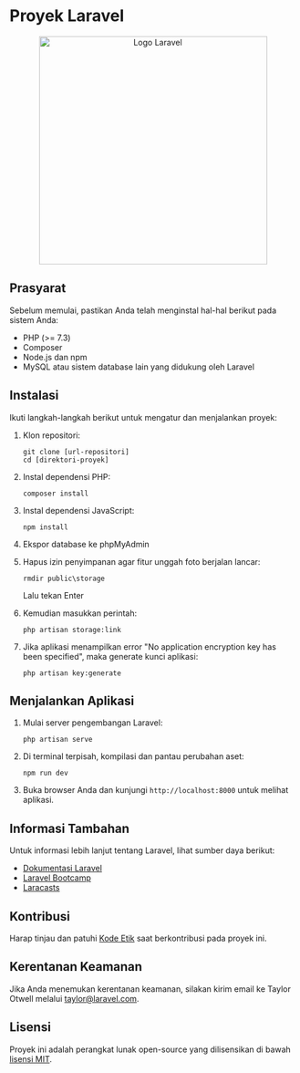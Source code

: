 # Proyek Laravel

<p align="center"><a href="https://laravel.com" target="_blank"><img src="https://raw.githubusercontent.com/laravel/art/master/logo-lockup/5%20SVG/2%20CMYK/1%20Full%20Color/laravel-logolockup-cmyk-red.svg" width="400" alt="Logo Laravel"></a></p>

## Prasyarat

Sebelum memulai, pastikan Anda telah menginstal hal-hal berikut pada sistem Anda:

- PHP (>= 7.3)
- Composer
- Node.js dan npm
- MySQL atau sistem database lain yang didukung oleh Laravel

## Instalasi

Ikuti langkah-langkah berikut untuk mengatur dan menjalankan proyek:

1. Klon repositori:
   ```
   git clone [url-repositori]
   cd [direktori-proyek]
   ```

2. Instal dependensi PHP:
   ```
   composer install
   ```

3. Instal dependensi JavaScript:
   ```
   npm install
   ```

4. Ekspor database ke phpMyAdmin

5. Hapus izin penyimpanan agar fitur unggah foto berjalan lancar:
   ```
   rmdir public\storage
   ```
   Lalu tekan Enter

6. Kemudian masukkan perintah:
   ```
   php artisan storage:link
   ```

7. Jika aplikasi menampilkan error "No application encryption key has been specified", maka generate kunci aplikasi:
   ```
   php artisan key:generate
   ```

## Menjalankan Aplikasi

1. Mulai server pengembangan Laravel:
   ```
   php artisan serve
   ```

2. Di terminal terpisah, kompilasi dan pantau perubahan aset:
   ```
   npm run dev
   ```

3. Buka browser Anda dan kunjungi `http://localhost:8000` untuk melihat aplikasi.

## Informasi Tambahan

Untuk informasi lebih lanjut tentang Laravel, lihat sumber daya berikut:

- [Dokumentasi Laravel](https://laravel.com/docs)
- [Laravel Bootcamp](https://bootcamp.laravel.com)
- [Laracasts](https://laracasts.com)

## Kontribusi

Harap tinjau dan patuhi [Kode Etik](https://laravel.com/docs/contributions#code-of-conduct) saat berkontribusi pada proyek ini.

## Kerentanan Keamanan

Jika Anda menemukan kerentanan keamanan, silakan kirim email ke Taylor Otwell melalui [taylor@laravel.com](mailto:taylor@laravel.com).

## Lisensi

Proyek ini adalah perangkat lunak open-source yang dilisensikan di bawah [lisensi MIT](https://opensource.org/licenses/MIT).
